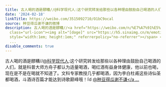```yaml
---
title: 古人喝的酒是醪糟//@科学现代人:这个研究转发给那些以各种理由鼓励自己喝酒的人们，就是科普大师方舟子都认为适量喝酒，喝红酒有益身体健康，他以前也喝，现在是...
date: '2024-02-18'
linkTitle: https://weibo.com/3515092710/O1bC9ocal
source: 种豆得瓜谢不谦的微博
description: 古人喝的酒是醪糟//<a href="https://weibo.com/n/%E7%A7%91%E5%AD%A6%E7%8E%B0%E4%BB%A3%E4%BA%BA">@科学现代人</a>:这个研究转发给那些以各种理由鼓励自己喝酒的人们，就是科普大师方舟子都认为适量喝酒，喝红酒有益身体健康，他以前也喝，现在是不是在喝就不知道了。文科专家教授几乎都喝酒，因为李白杜甫这些诗仙圣都喝酒，斗酒诗百篇才能达到诗歌巅峰哦！<span
  class="url-icon"><img alt="[doge]" src="https://h5.sinaimg.cn/m/emoticon/icon/others/d_doge-be7f768d78.png"
  style="width:1em; height:1em;" referrerpolicy="no-referrer"></span> <a href="https://weibo.com/n/%E7%A7%8D%E8%B1%86%E5%BE%97%E7%93%9C%E8%B0%A2%E4%B8%8D%E8%B0%A6">@种豆得瓜谢不谦</a
  ...
disable_comments: true
---
```

古人喝的酒是醪糟//<a href="https://weibo.com/n/%E7%A7%91%E5%AD%A6%E7%8E%B0%E4%BB%A3%E4%BA%BA">@科学现代人</a>:这个研究转发给那些以各种理由鼓励自己喝酒的人们，就是科普大师方舟子都认为适量喝酒，喝红酒有益身体健康，他以前也喝，现在是不是在喝就不知道了。文科专家教授几乎都喝酒，因为李白杜甫这些诗仙圣都喝酒，斗酒诗百篇才能达到诗歌巅峰哦！<span class="url-icon"><img alt="[doge]" src="https://h5.sinaimg.cn/m/emoticon/icon/others/d_doge-be7f768d78.png" style="width:1em; height:1em;" referrerpolicy="no-referrer"></span> <a href="https://weibo.com/n/%E7%A7%8D%E8%B1%86%E5%BE%97%E7%93%9C%E8%B0%A2%E4%B8%8D%E8%B0%A6">@种豆得瓜谢不谦</a ...